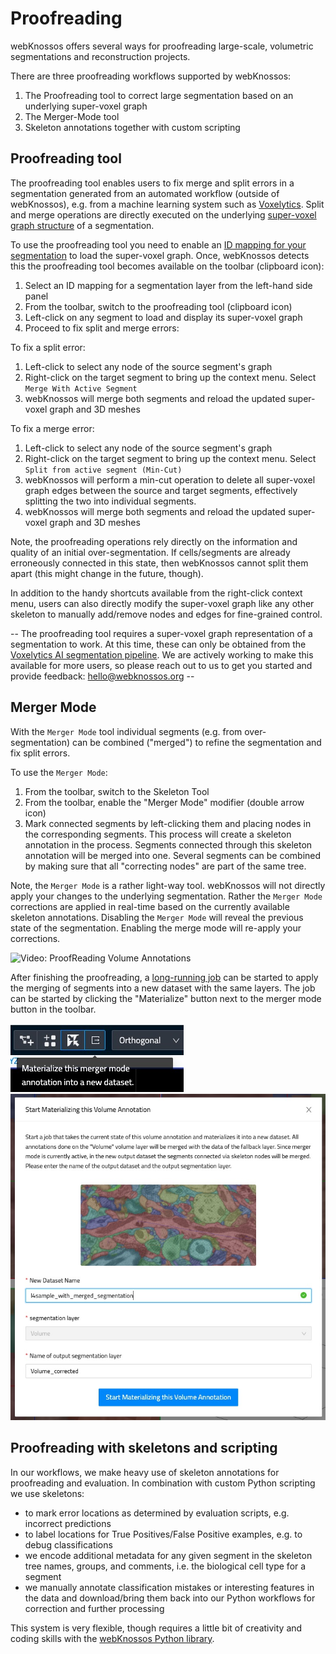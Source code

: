 # Proofreading

webKnossos offers several ways for proofreading large-scale, volumetric segmentations and reconstruction projects.

There are three proofreading workflows supported by webKnossos:
1. The Proofreading tool to correct large segmentation based on an underlying super-voxel graph
2. The Merger-Mode tool
3. Skeleton annotations together with custom scripting

## Proofreading tool

The proofreading tool enables users to fix merge and split errors in a segmentation generated from an automated workflow (outside of webKnossos), e.g. from a machine learning system such as [Voxelytics](https://voxelytics.com). Split and merge operations are directly executed on the underlying [super-voxel graph structure](./terminology.md#agglomerates) of a segmentation.

To use the proofreading tool you need to enable an [ID mapping for your segmentation](./volume_annotation.md#mappings--on-demand-agglomeration) to load the super-voxel graph. Once, webKnossos detects this the proofreading tool becomes available on the toolbar (clipboard icon):

1. Select an ID mapping for a segmentation layer from the left-hand side panel
2. From the toolbar, switch to the proofreading tool (clipboard icon)
3. Left-click on any segment to load and display its super-voxel graph
4. Proceed to fix split and merge errors:

To fix a split error:
1. Left-click to select any node of the source segment's graph
2. Right-click on the target segment to bring up the context menu. Select `Merge With Active Segment`
3. webKnossos will merge both segments and reload the updated super-voxel graph and 3D meshes

To fix a merge error:
1. Left-click to select any node of the source segment's graph
2. Right-click on the target segment to bring up the context menu. Select `Split from active segment (Min-Cut)`
3. webKnossos will perform a min-cut operation to delete all super-voxel graph edges between the source and target segments, effectively splitting the two into individual segments.
4. webKnossos will merge both segments and reload the updated super-voxel graph and 3D meshes

Note, the proofreading operations rely directly on the information and quality of an initial over-segmentation. If cells/segments are already erroneously connected in this state, then webKnossos cannot split them apart (this might change in the future, though).

In addition to the handy shortcuts available from the right-click context menu, users can also directly modify the super-voxel graph like any other skeleton to manually add/remove nodes and edges for fine-grained control.

-- The proofreading tool requires a super-voxel graph representation of a segmentation to work. At this time, these can only be obtained from the [Voxelytics AI segmentation pipeline](https://voxelytics.com). We are actively working to make this available for more users, so please reach out to us to get you started and provide feedback: [hello@webknossos.org](mailto:hello@webknossos.org) -- 

## Merger Mode

With the `Merger Mode` tool individual segments (e.g. from over-segmentation) can be combined ("merged") to refine the segmentation and fix split errors. 

To use the `Merger Mode`:
1. From the toolbar, switch to the Skeleton Tool
2. From the toolbar, enable the "Merger Mode" modifier (double arrow icon)
3. Mark connected segments by left-clicking them and placing nodes in the corresponding segments. This process will create a skeleton annotation in the process. Segments connected through this skeleton annotation will be merged into one. Several segments can be combined by making sure that all "correcting nodes" are part of the same tree.

Note, the `Merger Mode` is a rather light-way tool. webKnossos will not directly apply your changes to the underlying segmentation. Rather the `Merger Mode` corrections are applied in real-time based on the currently available skeleton annotations. Disabling the `Merger Mode` will reveal the previous state of the segmentation. Enabling the merge mode will re-apply your corrections.

![Video: ProofReading Volume Annotations](https://www.youtube.com/watch?v=Sq4AuWanK14)

After finishing the proofreading, a [long-running job](./jobs.md) can be started to apply the merging of segments into a new dataset with the same layers. The job can be started by clicking the "Materialize" button next to the merger mode button in the toolbar.

![Button to open the Merger mode long-running job modal](./images/start_merger_mode_job_modal_button.jpg)
![Modal to start the Merger mode long-running job](./images/start_merger_mode_job_modal.jpg)

## Proofreading with skeletons and scripting
In our workflows, we make heavy use of skeleton annotations for proofreading and evaluation. In combination with custom Python scripting we use skeletons:

- to mark error locations as determined by evaluation scripts, e.g. incorrect predictions 
- to label locations for True Positives/False Positive examples, e.g. to debug classifications
- we encode additional metadata for any given segment in the skeleton tree names, groups, and comments, i.e. the biological cell type for a segment
- we manually annotate classification mistakes or interesting features in the data and download/bring them back into our Python workflows for correction and further processing

This system is very flexible, though requires a little bit of creativity and coding skills with the [webKnossos Python library](./tooling#webknossos-python-library).